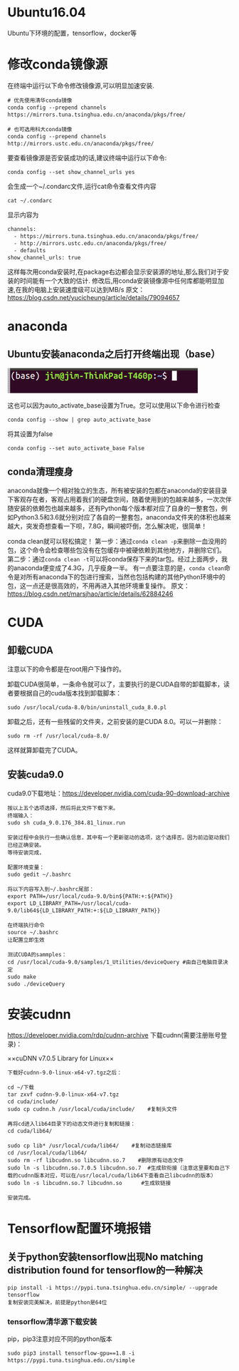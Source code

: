 # Ubuntu16.04
Ubuntu下环境的配置，tensorflow，docker等


# 修改conda镜像源
在终端中运行以下命令修改镜像源,可以明显加速安装.
```
# 优先使用清华conda镜像
conda config --prepend channels https://mirrors.tuna.tsinghua.edu.cn/anaconda/pkgs/free/

# 也可选用科大conda镜像
conda config --prepend channels http://mirrors.ustc.edu.cn/anaconda/pkgs/free/
```
要查看镜像源是否安装成功的话,建议终端中运行以下命令:
```
conda config --set show_channel_urls yes
```
会生成一个~/.condarc文件,运行cat命令查看文件内容
```
cat ~/.condarc
```
显示内容为
```
channels:
  - https://mirrors.tuna.tsinghua.edu.cn/anaconda/pkgs/free/
  - http://mirrors.ustc.edu.cn/anaconda/pkgs/free/
  - defaults
show_channel_urls: true
```
这样每次用conda安装时,在package右边都会显示安装源的地址,那么我们对于安装的时间能有一个大致的估计. 
修改后,用conda安装镜像源中任何库都能明显加速,在我的电脑上安装速度级可以达到MB/s 
原文：https://blog.csdn.net/yucicheung/article/details/79094657 

# anaconda

## Ubuntu安装anaconda之后打开终端出现（base）
![(base) yin@yin-System-Product-Name](https://github.com/xfyin1994/Ubuntu16.04/blob/master/wdP8C.png)

这也可以因为auto_activate_base设置为True。您可以使用以下命令进行检查
```
conda config --show | grep auto_activate_base
```
将其设置为false
```
conda config --set auto_activate_base False
```
## conda清理瘦身

anaconda就像一个相对独立的生态，所有被安装的包都在anaconda的安装目录下客观存在者，客观占用着我们的硬盘空间，随着使用到的包越来越多，一次次伴随安装的依赖包也越来越多，还有Python每个版本都对应了自身的一整套包，例如Python3.5和3.6就分别对应了各自的一整套包，anaconda文件夹的体积也越来越大，突发奇想查看一下呗，7.8G，瞬间被吓倒，怎么解决呢，很简单！

conda clean就可以轻松搞定！
第一步：通过```conda clean -p```来删除一血没用的包，这个命令会检查哪些包没有在包缓存中被硬依赖到其他地方，并删除它们。
第二步：通过```conda clean -t```可以将conda保存下来的tar包。经过上面两步，我的anaconda便变成了4.3G，几乎瘦身一半。
有一点要注意的是，```conda clean```命令是对所有anaconda下的包进行搜索，当然也包括构建的其他Python环境中的包，这一点还是很高效的，不用再进入其他环境重复操作。
原文：https://blog.csdn.net/marsjhao/article/details/62884246 

# CUDA
## 卸载CUDA
注意以下的命令都是在root用户下操作的。

卸载CUDA很简单，一条命令就可以了，主要执行的是CUDA自带的卸载脚本，读者要根据自己的cuda版本找到卸载脚本：
```
sudo /usr/local/cuda-8.0/bin/uninstall_cuda_8.0.pl
```
卸载之后，还有一些残留的文件夹，之前安装的是CUDA 8.0。可以一并删除：
```
sudo rm -rf /usr/local/cuda-8.0/
```
这样就算卸载完了CUDA。

## 安装cuda9.0

cuda9.0下载地址：https://developer.nvidia.com/cuda-90-download-archive
```
按以上五个选项选择，然后将此文件下载下来。
终端输入：
sudo sh cuda_9.0.176_384.81_linux.run

安装过程中会执行一些确认信息，其中有一个更新驱动的选项，这个选择否。因为前边驱动我们已经正确安装。
等待安装完成，

配置环境变量：
sudo gedit ~/.bashrc

将以下内容写入到~/.bashrc尾部：
export PATH=/usr/local/cuda-9.0/bin${PATH:+:${PATH}}
export LD_LIBRARY_PATH=/usr/local/cuda-9.0/lib64${LD_LIBRARY_PATH:+:${LD_LIBRARY_PATH}}
 
在终端执行命令
source ~/.bashrc
让配置立即生效

测试CUDA的sammples：
cd /usr/local/cuda-9.0/samples/1_Utilities/deviceQuery #由自己电脑目录决定
sudo make
sudo ./deviceQuery

```
# 安装cudnn
https://developer.nvidia.com/rdp/cudnn-archive 下载cudnn(需要注册账号登录)：
 
 ××cuDNN v7.0.5 Library for Linux××
```
下载好cudnn-9.0-linux-x64-v7.tgz之后：

cd ~/下载
tar zxvf cudnn-9.0-linux-x64-v7.tgz
cd cuda/include/
sudo cp cudnn.h /usr/local/cuda/include/    #复制头文件

再将cd进入lib64目录下的动态文件进行复制和链接：
cd cuda/lib64/

sudo cp lib* /usr/local/cuda/lib64/    #复制动态链接库
cd /usr/local/cuda/lib64/
sudo rm -rf libcudnn.so libcudnn.so.7    #删除原有动态文件
sudo ln -s libcudnn.so.7.0.5 libcudnn.so.7  #生成软衔接（注意这里要和自己下载的cudnn版本对应，可以在/usr/local/cuda/lib64下查看自己libcudnn的版本）
sudo ln -s libcudnn.so.7 libcudnn.so      #生成软链接

安装完成。

```
# Tensorflow配置环境报错
## 关于python安装tensorflow出现No matching distribution found for tensorflow的一种解决
```
pip install -i https://pypi.tuna.tsinghua.edu.cn/simple/ --upgrade tensorflow
复制安装完美解决，前提是python是64位
```

### tensorflow清华源下载安装
pip，pip3注意对应不同的python版本
```
sudo pip3 install tensorflow-gpu==1.8 -i https://pypi.tuna.tsinghua.edu.cn/simple
```

